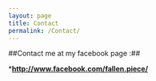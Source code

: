 ```yaml
---
layout: page
title: Contact
permalink: /Contact/
---
```


##Contact me at my facebook page :##

***http://www.facebook.com/fallen.piece/**
